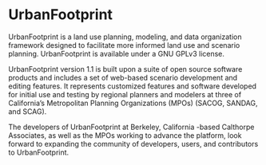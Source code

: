 UrbanFootprint
==============

UrbanFootprint is a land use planning, modeling, and data organization framework designed to facilitate more informed land use and scenario planning. UrbanFootprint is available under a GNU GPLv3 license. 

UrbanFootprint version 1.1 is built upon a suite of open source software products and includes a set of web-based scenario development and editing features. It represents customized features and software developed for initial use and testing by regional planners and modelers at three of California’s Metropolitan Planning Organizations (MPOs) (SACOG, SANDAG, and SCAG). 

The developers of UrbanFootprint at Berkeley, California -based Calthorpe Associates, as well as the MPOs working to advance the platform, look forward to expanding the community of developers, users, and contributors to UrbanFootprint. 

